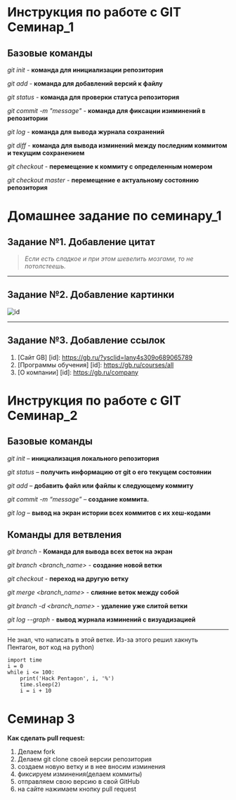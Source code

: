 # Инструкция по работе с GIT Семинар_1

## Базовые команды

*git init* - **команда для инициализации репозитория**

*git add* - **команда для добавлений версий к файлу**

*git status* - **команда для проверки статуса репозитория**

*git commit -m "message"* - **команда для фиксации изиминений в репозитории**

*git log* - **команда для вывода журнала сохранений**

*git diff* - **команда для вывода изминений между последним коммитом и текущим сохранением**

*git checkout <nomber commit>* - **перемещение к коммиту с определенным номером**

*git checkout master* - **перемещение е актуальному состоянию репозитория**

# Домашнее задание по семинару_1


## Задание №1. Добавление цитат

> *Если есть сладкое и при этом шевелить мозгами, то не потолстеешь.*

---

## Задание №2. Добавление картинки

![id](https://citaty.info/files/quote-pictures/69963-tetrad-smerti-death-note.jpg)

---

## Задание №3. Добавление ссылок

1. [Сайт GB]  [id]: https://gb.ru/?ysclid=lany4s309o689065789
2. [Программы обучения] [id]: https://gb.ru/courses/all
3. [О компании] [id]: https://gb.ru/company


# Инструкция по работе с GIT Семинар_2

## Базовые команды

*git init* – **инициализация локального репозитория**

*git status* – **получить информацию от git о его текущем состоянии**

*git add* – **добавить файл или файлы к следующему коммиту**

*git commit -m “message”* – **создание коммита.**

*git log* – **вывод на экран истории всех коммитов с их хеш-кодами**

## Команды для ветвления 

*git branch* - **Команда для вывода всех веток на экран**

*git branch <branch_name>* - **создание новой ветки**

*git checkout <branch name>* - **переход на другую ветку**

*git merge <branch_name>* - **слияние веток между собой**

*git branch -d <branch_name>* - **удаление уже слитой ветки**

*git log --graph* - **вывод журнала изминений с визуадизацией**

---

Не знал, что написать в этой ветке. Из-за этого решил хакнуть Пентагон, вот код на python)

    import time
    i = 0
    while i <= 100:
        print('Hack Pentagon', i, '%')
        time.sleep(2)
        i = i + 10


# Семинар 3

**Как сделать pull request:**
1. Делаем fork
2. Делаем git clone своей версии репозитория
3. создаем новую ветку и в нее вносим изминения
4. фиксируем изминения(делаем коммиты)
5. отправляем свою версию в свой GitHub
6. на сайте нажимаем кнопку pull request
